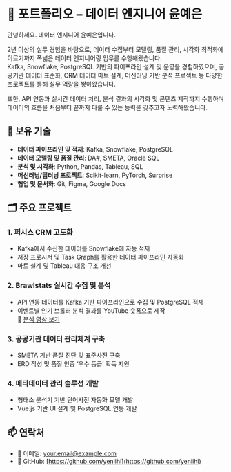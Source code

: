 # 💼 포트폴리오 – 데이터 엔지니어 윤예은

안녕하세요. 데이터 엔지니어 윤예은입니다.

2년 이상의 실무 경험을 바탕으로, 데이터 수집부터 모델링, 품질 관리, 시각화 최적화에 이르기까지 폭넓은 데이터 엔지니어링 업무를 수행해왔습니다.  
Kafka, Snowflake, PostgreSQL 기반의 파이프라인 설계 및 운영을 경험하였으며, 공공기관 데이터 표준화, CRM 데이터 마트 설계, 머신러닝 기반 분석 프로젝트 등 다양한 프로젝트를 통해 실무 역량을 쌓아왔습니다.

또한, API 연동과 실시간 데이터 처리, 분석 결과의 시각화 및 콘텐츠 제작까지 수행하며 데이터의 흐름을 처음부터 끝까지 다룰 수 있는 능력을 갖추고자 노력해왔습니다.

## 🔧 보유 기술

- **데이터 파이프라인 및 적재**: Kafka, Snowflake, PostgreSQL
- **데이터 모델링 및 품질 관리**: DA#, SMETA, Oracle SQL
- **분석 및 시각화**: Python, Pandas, Tableau, SQL
- **머신러닝/딥러닝 프로젝트**: Scikit-learn, PyTorch, Surprise
- **협업 및 문서화**: Git, Figma, Google Docs

## 🗂 주요 프로젝트

### 1. 퍼시스 CRM 고도화
- Kafka에서 수신한 데이터를 Snowflake에 자동 적재
- 저장 프로시저 및 Task Graph를 활용한 데이터 파이프라인 자동화
- 마트 설계 및 Tableau 대응 구조 개선

### 2. Brawlstats 실시간 수집 및 분석
- API 연동 데이터를 Kafka 기반 파이프라인으로 수집 및 PostgreSQL 적재
- 이벤트별 인기 브롤러 분석 결과를 YouTube 숏폼으로 제작  
  🔗 [분석 영상 보기](https://www.youtube.com/shorts/Ku1gcMrfC30)

### 3. 공공기관 데이터 관리체계 구축
- SMETA 기반 품질 진단 및 표준사전 구축
- ERD 작성 및 품질 인증 ‘우수 등급’ 획득 지원

### 4. 메타데이터 관리 솔루션 개발
- 형태소 분석기 기반 단어사전 자동화 모델 개발
- Vue.js 기반 UI 설계 및 PostgreSQL 연동 개발

## 📫 연락처

- 📧 이메일: your.email@example.com
- 🐙 GitHub: [https://github.com/yeniihi](https://github.com/yeniihi)

